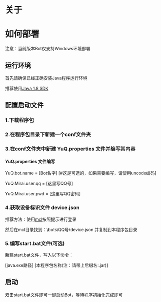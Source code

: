 # 关于

# 如何部署

注意：当前版本Bot仅支持Windows环境部署

## 运行环境
首先请确保已经正确安装Java程序运行环境

推荐使用[Java 1.8 SDK](https://www.oracle.com/java/technologies/javase/javase-jdk8-downloads.html)

## 配置启动文件
### 1.下载程序包
### 2.在程序包目录下新建一个conf文件夹
### 3.在conf文件夹中新建 YuQ.properties 文件并编写其内容
#### YuQ.properties 文件编写

YuQ.bot.name = [Bot名字] [#这是可选的，如果需要编写，请使用uncode编码]

YuQ.Mirai.user.qq = [这里写QQ号]

YuQ.Mirai.user.pwd = [这里写QQ密码]

### 4.获取设备标识文件 device.json
推荐方法：使用[mcl](https://github.com/iTXTech/mcl-installer/releases)按照提示进行登录

然后在mcl目录找到：\bots\QQ号\device.json 并复制到本程序包目录

### 5.编写start.bat文件(可选)
新建start.bat文件，写入以下命令：

[java.exe路径] [本程序包名称(注：请带上后缀名:.jar)]

## 启动
双击start.bat文件即可一键启动Bot，等待程序初始化完成即可

